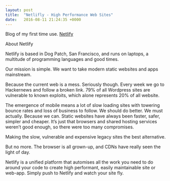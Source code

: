 ```yaml
---
layout: post
title:  "Netlifly - High Performance Web Sites"
date:   2016-08-11 21:24:35 +0000
---
```



Blog of my first time use. [Netlify](https://www.netlify.com/)

About Netlify

Netlify is based in Dog Patch, San Francisco, and runs on laptops, a multitude of programming languages and good times.

Our mission is simple. We want to take modern static websites and apps mainstream.

Because the current web is a mess. Seriously though. Every week we go to Hackernews and follow a broken link. 79% of all Wordpress sites are vulnerable to known exploits, which alone represents 20% of all website.

The emergence of mobile means a lot of slow loading sites with towering bounce rates and loss of business to follow. We should do better. We must actually. Because we can. Static websites have always been faster, safer, simpler and cheaper. It’s just that browsers and shared hosting services weren’t good enough, so there were too many compromises.

Making the slow, vulnerable and expensive legacy sites the best alternative.

But no more. The browser is all grown-up, and CDNs have really seen the light of day.

Netlify is a unified platform that automises all the work you need to do around your code to create high performant, easily maintainable site or web-app. Simply push to Netlify and watch your site fly.
